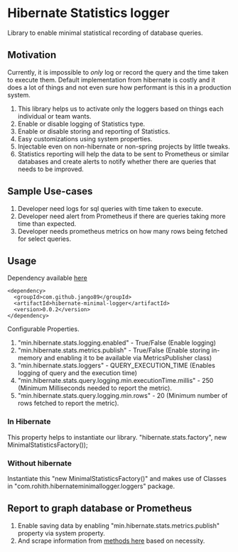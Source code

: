 # Hibernate Statistics logger

Library to enable minimal statistical recording of database queries.

## Motivation

Currently, it is impossible to *only* log or record the query and the time taken to execute them. 
Default implementation from hibernate is costly and it does a lot of things and not even sure how performant is this in a production system.

1. This library helps us to activate only the loggers based on things each individual or team wants.
2. Enable or disable logging of Statistics type.
3. Enable or disable storing and reporting of Statistics.
4. Easy customizations using system properties.
5. Injectable even on non-hibernate or non-spring projects by little tweaks.
6. Statistics reporting will help the data to be sent to Prometheus or similar databases and create alerts to notify whether there are queries that needs to be improved.

## Sample Use-cases

1. Developer need logs for sql queries with time taken to execute.
2. Developer need alert from Prometheus if there are queries taking more time than expected.
3. Developer needs prometheus metrics on how many rows being fetched for select queries.

## Usage

Dependency available [here](https://mvnrepository.com/artifact/com.github.jango89/hibernate-minimal-logger)
```
<dependency>
  <groupId>com.github.jango89</groupId>
  <artifactId>hibernate-minimal-logger</artifactId>
  <version>0.0.2</version>
</dependency>
```

Configurable Properties.
1. "min.hibernate.stats.logging.enabled" - True/False (Enable logging)
2. "min.hibernate.stats.metrics.publish" - True/False (Enable storing in-memory and enabling it to be available via MetricsPublisher class)
3. "min.hibernate.stats.loggers" - QUERY_EXECUTION_TIME (Enables logging of query and the execution time)
4. "min.hibernate.stats.query.logging.min.executionTime.millis" - 250 (Minimum Milliseconds needed to report the metric).
5. "min.hibernate.stats.query.logging.min.rows" - 20 (Minimum number of rows fetched to report the metric).



### In Hibernate

This property helps to instantiate our library.
"hibernate.stats.factory", new MinimalStatisticsFactory());

### Without hibernate

Instantiate this "new MinimalStatisticsFactory()" and makes use of Classes in "com.rohith.hibernateminimallogger.loggers" package.

## Report to graph database or Prometheus

1. Enable saving data by enabling "min.hibernate.stats.metrics.publish" property via system property.
2. And scrape information from [methods here](https://github.com/jango89/hibernate-minimal-logger/blob/main/src/main/kotlin/com/rohith/hibernateminimallogger/metrics/MetricPublisher.kt) based on necessity.
